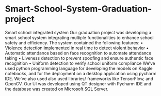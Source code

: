 # Smart-School-System-Graduation-project
Smart school integrated system
Our graduation project was developing a smart school system integrating multiple functionalities to enhance school safety and efficiency. The system contained the following features:
•	Violence detection implemented in real time to detect violent behavior
•	Automatic attendance based on face recognition to automate attendance taking
•	Liveness detection to prevent spoofing and ensure authentic face recognition
•	Uniform detection to verify school uniform compliance
We’ve used python programming language for developing the models on Kaggle notebooks, and for the deployment on a desktop application using pycharm IDE. We’ve also used also used libraries/ frameworks like TensorFlow, and OpenCV. Our UI was developed using QT designer with Pycharm IDE and the database was created on Microsoft SQL Server.
